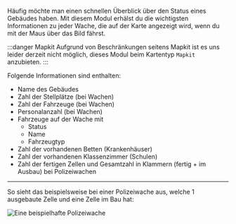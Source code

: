 Häufig möchte man einen schnellen Überblick über den Status eines Gebäudes haben.
Mit diesem Modul erhälst du die wichtigsten Informationen zu jeder Wache, die auf der Karte angezeigt wird, wenn du mit der Maus über das Bild fährst.

:::danger Mapkit
Aufgrund von Beschränkungen seitens Mapkit ist es uns leider derzeit nicht möglich, dieses Modul beim Kartentyp `Mapkit` anzubieten.
:::

Folgende Informationen sind enthalten:
* Name des Gebäudes
* Zahl der Stellplätze (bei Wachen)
* Zahl der Fahrzeuge (bei Wachen)
* Personalanzahl (bei Wachen)
* Fahrzeuge auf der Wache mit
	* Status
	* Name
	* Fahrzeugtyp
* Zahl der vorhandenen Betten (Krankenhäuser)
* Zahl der vorhandenen Klassenzimmer (Schulen)
* Zahl der fertigen Zellen und Gesamtzahl in Klammern (fertig + im Ausbau) bei Polizeiwachen

***

So sieht das beispielsweise bei einer Polizeiwache aus, welche 1 ausgebaute Zelle und eine Zelle im Bau hat:

![Eine beispielhafte Polizeiwache](/docs/assets/buildingHover/img/polizei.png)
